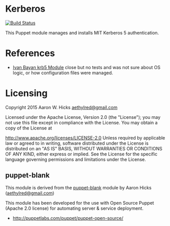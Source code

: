 # Kerberos
[![Build Status](https://travis-ci.org/Aethylred/puppet-kerberos.svg?branch=master)](https://travis-ci.org/Aethylred/puppet-kerberos)

This Puppet module manages and installs MIT Kerberos 5 authentication.

# References

* [Ivan Bayan krb5 Module](https://forge.puppetlabs.com/IvanBayan/krb5) close but no tests and was not sure about OS logic, or how configuration files were managed.

# Licensing

Copyright 2015 Aaron W. Hicks aethylred@gmail.com

Licensed under the Apache License, Version 2.0 (the "License"); you may not use this file except in compliance with the License. You may obtain a copy of the License at

http://www.apache.org/licenses/LICENSE-2.0
Unless required by applicable law or agreed to in writing, software distributed under the License is distributed on an "AS IS" BASIS, WITHOUT WARRANTIES OR CONDITIONS OF ANY KIND, either express or implied. See the License for the specific language governing permissions and limitations under the License.

## puppet-blank

This module is derived from the [puppet-blank](https://github.com/Aethylred/puppet-blank) module by Aaron Hicks (aethylred@gmail.com)

This module has been developed for the use with Open Source Puppet (Apache 2.0 license) for automating server & service deployment.

* http://puppetlabs.com/puppet/puppet-open-source/
